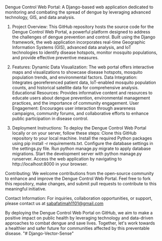 Dengue Control Web Portal: A Django-based web application dedicated to monitoring and combating the spread of dengue by leveraging advanced technology, GIS, and data analysis.

1. Project Overview: This GitHub repository hosts the source code for the Dengue Control Web Portal, a powerful platform designed to address the challenges of dengue prevention and control. Built using the Django framework, the web application incorporates real-time Geographic Information Systems (GIS), advanced data analysis, and IoT technologies to identify disease hotspots, monitor mosquito populations, and provide effective preventive measures.

2. Features: Dynamic Data Visualization: The web portal offers interactive maps and visualizations to showcase disease hotspots, mosquito population trends, and environmental factors. Data Integration: Integrates georeferenced patient data, IoT-enabled mosquito population counts, and historical satellite data for comprehensive analysis. Educational Resources: Provides informative content and resources to educate users about dengue prevention, environmental management practices, and the importance of community engagement. User Engagement: Encourages user interaction through awareness campaigns, community forums, and collaborative efforts to enhance public participation in disease control.

3. Deployment Instructions: To deploy the Dengue Control Web Portal locally or on your server, follow these steps: Clone this GitHub repository to your local machine. Install the required Python packages using pip install -r requirements.txt. Configure the database settings in the settings.py file. Run python manage.py migrate to apply database migrations. Start the development server with python manage.py runserver. Access the web application by navigating to http://localhost:8000 in your browser.

Contributing: We welcome contributions from the open-source community to enhance and improve the Dengue Control Web Portal. Feel free to fork this repository, make changes, and submit pull requests to contribute to this meaningful initiative.

Contact Information: For inquiries, collaboration opportunities, or support, please contact us at sabafatimah1101@gmail.com

By deploying the Dengue Control Web Portal on GitHub, we aim to make a positive impact on public health by leveraging technology and data-driven approaches to combat dengue and save lives. Together, let's work towards a healthier and safer future for communities affected by this preventable disease.
"# Django-Vector-Sense" 
